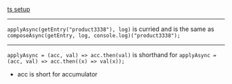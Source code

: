 [ts setup](https://khalilstemmler.com/blogs/typescript/node-starter-project/)


----------------------------


`applyAsync(getEntry("product3338"), log)` is curried and is the
same as `composeAsync(getEntry, log, console.log)("product3338");`

----------------------------

`applyAsync = (acc, val) => acc.then(val)` is shorthand for
`applyAsync = (acc, val) => acc.then((x) => val(x));`

- acc is short for accumulator

